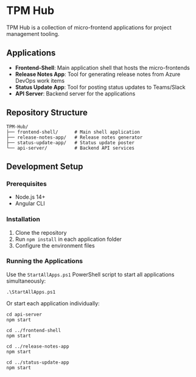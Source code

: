 # TPM Hub

TPM Hub is a collection of micro-frontend applications for project management tooling.

## Applications

- **Frontend-Shell**: Main application shell that hosts the micro-frontends
- **Release Notes App**: Tool for generating release notes from Azure DevOps work items
- **Status Update App**: Tool for posting status updates to Teams/Slack
- **API Server**: Backend server for the applications

## Repository Structure
```
TPM-Hub/
├── frontend-shell/      # Main shell application
├── release-notes-app/   # Release notes generator
├── status-update-app/   # Status update poster
└── api-server/          # Backend API services
```

## Development Setup

### Prerequisites

- Node.js 14+
- Angular CLI

### Installation

1. Clone the repository
2. Run `npm install` in each application folder
3. Configure the environment files

### Running the Applications

Use the `StartAllApps.ps1` PowerShell script to start all applications simultaneously:

```
.\StartAllApps.ps1
```

Or start each application individually:

```
cd api-server
npm start

cd ../frontend-shell
npm start

cd ../release-notes-app
npm start

cd ../status-update-app
npm start
```